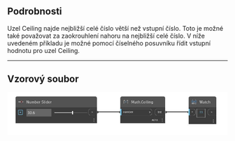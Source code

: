## Podrobnosti
Uzel Ceiling najde nejbližší celé číslo větší než vstupní číslo. Toto je možné také považovat za zaokrouhlení nahoru na nejbližší celé číslo. V níže uvedeném příkladu je možné pomocí číselného posuvníku řídit vstupní hodnotu pro uzel Ceiling.
___
## Vzorový soubor

![Ceiling](./DSCore.Math.Ceiling_img.jpg)

